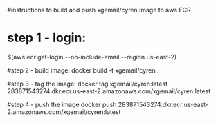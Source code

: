 #instructions to build and push xgemail/cyren image to aws ECR
# step 1 - login: 
$(aws ecr get-login --no-include-email --region us-east-2)

#step 2 - build image:
docker build -t xgemail/cyren .

#step 3 - tag the image:
docker tag xgemail/cyren:latest 283871543274.dkr.ecr.us-east-2.amazonaws.com/xgemail/cyren:latest

#step 4 - push the image
docker push 283871543274.dkr.ecr.us-east-2.amazonaws.com/xgemail/cyren:latest

